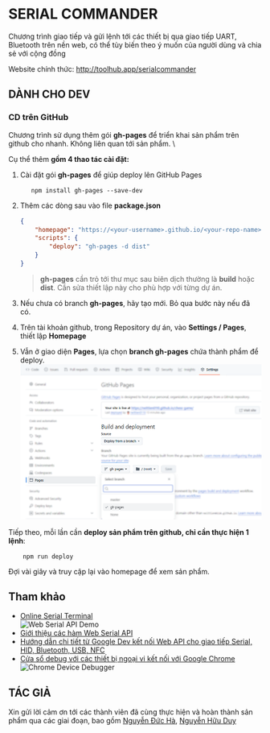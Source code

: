 # SERIAL COMMANDER

Chương trình giao tiếp và gửi lệnh tới các thiết bị qua giao tiếp UART, Bluetooth trên nền web, có thể tùy biến theo ý muốn của người dùng và chia sẻ với cộng đồng

Website chính thức: <http://toolhub.app/serialcommander>

## DÀNH CHO DEV

### CD trên GitHub

Chương trình sử dụng thêm gói __gh-pages__ để triển khai sản phẩm trên github cho nhanh. Không liên quan tới sản phẩm. \

Cụ thể thêm __gồm 4 thao tác cài đặt:__

1. Cài đặt gói __gh-pages__ để giúp deploy lên GitHub Pages

   ```shell
      npm install gh-pages --save-dev
   ```

2. Thêm các dòng sau vào file __package.json__

    ```json
    {
        "homepage": "https://<your-username>.github.io/<your-repo-name>",
        "scripts": {
            "deploy": "gh-pages -d dist"
        }
    }
    ```

    > __gh-pages__ cần trỏ tới thư mục sau biên dịch thường là __build__ hoặc __dist__. Cần sửa thiết lập này cho phù hợp với từng dự án.

3. Nếu chưa có branch __gh-pages__, hãy tạo mới. Bỏ qua bước này nếu đã có.

4. Trên tài khoản github, trong Repository dự án, vào __Settings / Pages__, thiết lập __Homepage__ 

5. Vẫn ở giao diện __Pages__, lựa chọn __branch gh-pages__ chứa thành phẩm để deploy.\
![alt text](./assets//deploy_gh-pages.png)

Tiếp theo, mỗi lần cần __deploy sản phẩm trên github, chỉ cần thực hiện 1 lệnh__:

```shell
    npm run deploy
```

Đợi vài giây và truy cập lại vào homepage để xem sản phẩm.

## Tham khảo

- [Online Serial Terminal](https://sparkfunx.github.io/WebTerminalDemo/)\
  ![Web Serial API Demo](https://github.com/user-attachments/assets/98c600a1-9f3a-45c2-95a4-662b1c0aa95a)
- [Giới thiệu các hàm Web Serial API](https://wicg.github.io/serial/)
- [Hướng dẫn chi tiết từ Google Dev kết nối Web API cho giao tiếp Serial, HID, Bluetooth, USB, NFC ](https://developer.chrome.com/docs/capabilities/serial?hl=vi)
- [Cửa sổ debug với các thiết bị ngoại vi kết nối với Google Chrome](about://device-log)\
  ![Chrome Device Debugger](https://developer.chrome.com/static/docs/capabilities/serial/image/screenshot-the-internal-d465b2f3272a8_856.jpg)

## TÁC GIẢ

Xin gửi lời cảm ơn tới các thành viên đã cùng thực hiện và hoàn thành sản phẩm qua các giai đoạn, bao gồm
[Nguyễn Đức Hà](https://github.com/hadimsctn/FootKeyboard), [Nguyễn Hữu Duy](https://github.com/DuyNH215015/fe-datn)

